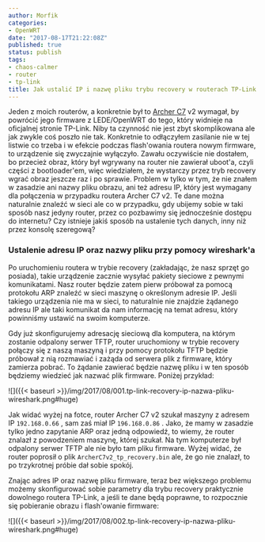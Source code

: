 ```yaml
---
author: Morfik
categories:
- OpenWRT
date: "2017-08-17T21:22:08Z"
published: true
status: publish
tags:
- chaos-calmer
- router
- tp-link
title: Jak ustalić IP i nazwę pliku trybu recovery w routerach TP-Link
---
```


Jeden z moich routerów, a konkretnie był
to [Archer C7](http://www.tp-link.com/us/download/Archer-C7.html) v2 wymagał, by powrócić jego
firmware z LEDE/OpenWRT do tego, który widnieje na oficjalnej stronie TP-Link. Niby ta czynność nie
jest zbyt skomplikowana ale jak zwykle coś poszło nie tak. Konkretnie to odłączyłem zasilanie nie w
tej listwie co trzeba i w efekcie podczas flash'owania routera nowym firmware, to urządzenie się
zwyczajnie wyłączyło. Zawału oczywiście nie dostałem, bo przecież obraz, który był wgrywany na
router nie zawierał uboot'a, czyli części z bootloader'em, więc wiedziałem, że wystarczy przez tryb
recovery wgrać obraz jeszcze raz i po sprawie. Problem w tylko w tym, że nie znałem w zasadzie ani
nazwy pliku obrazu, ani też adresu IP, który jest wymagany dla połączenia w przypadku routera
Archer C7 v2. Te dane można naturalnie znaleźć w sieci ale co w przypadku, gdy ubijemy sobie w taki
sposób nasz jedyny router, przez co pozbawimy się jednocześnie dostępu do internetu? Czy istnieje
jakiś sposób na ustalenie tych danych, inny niż przez konsolę szeregową?

<!--more-->
### Ustalenie adresu IP oraz nazwy pliku przy pomocy wireshark'a

Po uruchomieniu routera w trybie recovery (zakładając, że nasz sprzęt go posiada), takie urządzenie
zacznie wysyłać pakiety sieciowe z pewnymi komunikatami. Nasz router będzie zatem pierw próbował za
pomocą protokołu ARP znaleźć w sieci maszynę o określonym adresie IP. Jeśli takiego urządzenia nie
ma w sieci, to naturalnie nie znajdzie żądanego adresu IP ale taki komunikat da nam informację na
temat adresu, który powinniśmy ustawić na swoim komputerze.

Gdy już skonfigurujemy adresację sieciową dla komputera, na którym zostanie odpalony serwer TFTP,
router uruchomiony w trybie recovery połączy się z naszą maszyną i przy pomocy protokołu TFTP
będzie próbował z nią rozmawiać i zażąda od serwera plik z firmware, który zamierza pobrać. To
żądanie zawierać będzie nazwę pliku i w ten sposób będziemy wiedzieć jak nazwać plik firmware.
Poniżej przykład:

![]({{< baseurl >}}/img/2017/08/001.tp-link-recovery-ip-nazwa-pliku-wireshark.png#huge)

Jak widać wyżej na fotce, router Archer C7 v2 szukał maszyny z adresem IP `192.168.0.66` , sam zaś
miał IP `196.168.0.86` . Jako, że mamy w zasadzie tylko jedno zapytanie ARP oraz jedną odpowiedź,
to wiemy, że router znalazł z powodzeniem maszynę, której szukał. Na tym komputerze był odpalony
serwer TFTP ale nie było tam pliku firmware. Wyżej widać, że router poprosił o plik
`ArcherC7v2_tp_recovery.bin` ale, że go nie znalazł, to po trzykrotnej próbie dał sobie spokój.

Znając adres IP oraz nazwę pliku firmware, teraz bez większego problemu możemy skonfigurować sobie
parametry dla trybu recovery praktycznie dowolnego routera TP-Link, a jeśli te dane będą poprawne,
to rozpocznie się pobieranie obrazu i flash'owanie firmware:

![]({{< baseurl >}}/img/2017/08/002.tp-link-recovery-ip-nazwa-pliku-wireshark.png#huge)

